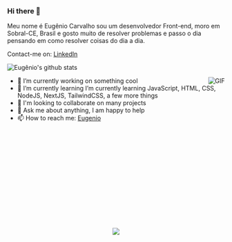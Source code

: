 ### Hi there 👋

Meu nome é Eugênio Carvalho sou um desenvolvedor Front-end, moro em Sobral-CE, Brasil e gosto muito de resolver problemas e passo o dia pensando em como resolver coisas do dia a dia.

Contact-me on:
[LinkedIn](https://linkedin.com/in/oeugeniocarvalho)


![Eugênio's github stats](https://github-readme-stats.vercel.app/api?username=eugeniocarvalho&show_icons=true&theme=radical)

<img align="right" alt="GIF" src="https://i1.wp.com/www.coachingforgeeks.com/wp-content/uploads/2019/09/FixedByCat.gif?resize=450%2C320&ssl=1" />

- 🔭 I’m currently working on something cool
- 🌱 I’m currently learning I’m currently learning JavaScript, HTML, CSS, NodeJS, NextJS, TailwindCSS, a few more things
- 👯 I'm looking to collaborate on many projects
- 💬 Ask me about anything, I am happy to help
- 📫 How to reach me: [Eugenio](https://www.instagram.com/_eugeniocarvalho)
<!-- - 🤔 I’m looking for help with ... -->

<!--
- 😄 Pronouns: ...
- ⚡ Fun fact: ... -->

<div style="text-align: center; margin-top: 15rem;">
<img src="https://github-readme-stats.vercel.app/api/top-langs/?username=eugeniocarvalho&hide_border=true&show_icons=true&title_color=ddd&icon_color=ddd&text_color=fff&bg_color=222&langs_count=15&hide=jupyter%20notebook,html,c%2B%2B,php,shell,java">
</div>
